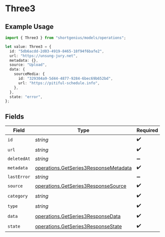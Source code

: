 # Three3

## Example Usage

```typescript
import { Three3 } from "shortgenius/models/operations";

let value: Three3 = {
  id: "5db6acdd-2d03-4919-8465-18f94f6bafe2",
  url: "https://unsung-jury.net",
  metadata: {},
  source: "Upload",
  data: {
    sourceMedia: {
      id: "329304a9-5d44-4877-9284-6bec69b652bd",
      url: "https://pitiful-schedule.info",
    },
  },
  state: "error",
};
```

## Fields

| Field                                                                                          | Type                                                                                           | Required                                                                                       | Description                                                                                    |
| ---------------------------------------------------------------------------------------------- | ---------------------------------------------------------------------------------------------- | ---------------------------------------------------------------------------------------------- | ---------------------------------------------------------------------------------------------- |
| `id`                                                                                           | *string*                                                                                       | :heavy_check_mark:                                                                             | N/A                                                                                            |
| `url`                                                                                          | *string*                                                                                       | :heavy_check_mark:                                                                             | N/A                                                                                            |
| `deletedAt`                                                                                    | *string*                                                                                       | :heavy_minus_sign:                                                                             | N/A                                                                                            |
| `metadata`                                                                                     | [operations.GetSeries3ResponseMetadata](../../models/operations/getseries3responsemetadata.md) | :heavy_check_mark:                                                                             | N/A                                                                                            |
| `lastError`                                                                                    | *string*                                                                                       | :heavy_minus_sign:                                                                             | N/A                                                                                            |
| `source`                                                                                       | [operations.GetSeries3ResponseSource](../../models/operations/getseries3responsesource.md)     | :heavy_check_mark:                                                                             | N/A                                                                                            |
| `category`                                                                                     | *string*                                                                                       | :heavy_check_mark:                                                                             | N/A                                                                                            |
| `type`                                                                                         | *string*                                                                                       | :heavy_check_mark:                                                                             | N/A                                                                                            |
| `data`                                                                                         | [operations.GetSeries3ResponseData](../../models/operations/getseries3responsedata.md)         | :heavy_check_mark:                                                                             | N/A                                                                                            |
| `state`                                                                                        | [operations.GetSeries3ResponseState](../../models/operations/getseries3responsestate.md)       | :heavy_check_mark:                                                                             | N/A                                                                                            |